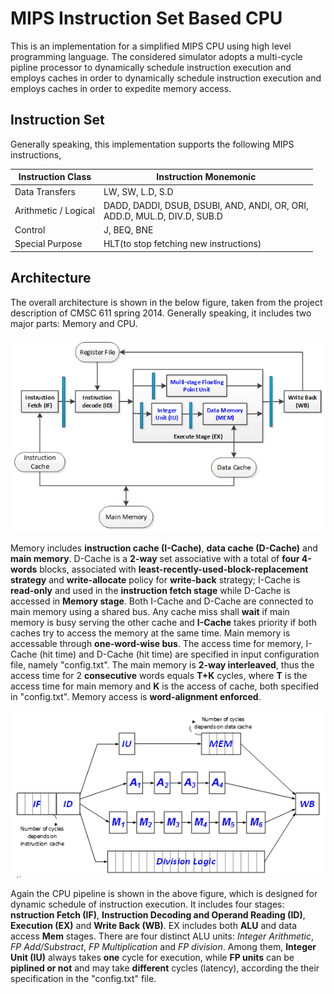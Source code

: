 # MIPS Instruction Set Based CPU

This is an implementation for a simplified MIPS CPU using high level programming language. The considered simulator adopts a multi-cycle pipline processor to dynamically schedule instruction execution and employs caches in order to dynamically schedule instruction execution and employs caches in order to expedite memory access.

## Instruction Set
Generally speaking, this implementation supports the following MIPS instructions,

Instruction Class | Instruction Monemonic
------------------| ---------------------
Data Transfers    | LW, SW, L.D, S.D
Arithmetic / Logical | DADD, DADDI, DSUB, DSUBI, AND, ANDI, OR, ORI,<br/>ADD.D, MUL.D, DIV.D, SUB.D
Control           | J, BEQ, BNE
Special Purpose   | HLT(to stop fetching new instructions)

## Architecture
The overall architecture is shown in the below figure, taken from the project description of CMSC 611 spring 2014. Generally speaking, it includes two major parts: Memory and CPU. 

![alt text](README_FILES/01.png "CPU Architecture")

Memory includes **instruction cache (I-Cache)**, **data cache (D-Cache)** and **main memory**. D-Cache is a **2-way** set associative with a total of **four 4-words** blocks, associated with **least-recently-used-block-replacement strategy** and **write-allocate** policy for **write-back** strategy; I-Cache is **read-only** and used in the **instruction fetch stage** while D-Cache is accessed in **Memory stage**. Both I-Cache and D-Cache are connected to main memory using a shared bus. Any cache miss shall **wait** if main memory is busy serving the other cache and **I-Cache** takes priority if both caches try to access the memory at the same time. Main memory is accessable through **one-word-wise bus**. The access time for memory, I-Cache (hit time) and D-Cache (hit time) are specified in input configuration file, namely "config.txt". The main memory is **2-way interleaved**, thus the access time for 2 **consecutive** words equals **T+K** cycles, where **T** is the access time for main memory and **K** is the access of cache, both specified in "config.txt". Memory access is **word-alignment enforced**.


![alt text](README_FILES/02.png "CPU PIPELINE")

Again the CPU pipeline is shown in the above figure, which is designed for dynamic schedule of instruction execution. It includes four stages: **nstruction Fetch (IF)**, **Instruction Decoding and Operand Reading (ID)**, **Execution (EX)** and **Write Back (WB)**. EX includes both **ALU** and data access **Mem** stages. There are four distinct ALU units: *Integer Arithmetic*, *FP Add/Substract*, *FP Multiplication* and *FP division*. Among them, **Integer Unit (IU)** always takes **one** cycle for execution, while **FP units** can be **piplined or not** and may take **different** cycles (latency), according the their specification in the "config.txt" file.
